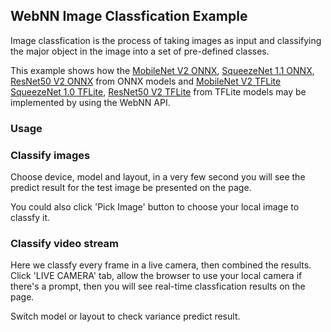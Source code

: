 ## WebNN Image Classfication Example

Image classfication is the process of taking images as input and classifying the major object in the image into a set of pre-defined classes.

This example shows how the [MobileNet V2 ONNX](https://github.com/onnx/models/tree/master/vision/classification/mobilenet), [SqueezeNet 1.1 ONNX](https://github.com/onnx/models/tree/master/vision/classification/squeezenet), [ResNet50 V2 ONNX](https://github.com/onnx/models/blob/master/vision/classification/resnet/model/resnet50-v2-7.tar.gz) from ONNX models and [MobileNet V2 TFLite](https://storage.googleapis.com/download.tensorflow.org/models/tflite_11_05_08/mobilenet_v2_1.0_224.tgz) [SqueezeNet 1.0 TFLite](https://storage.googleapis.com/download.tensorflow.org/models/tflite/model_zoo/upload_20180427/squeezenet_2018_04_27.tgz), [ResNet50 V2 TFLite](https://storage.googleapis.com/download.tensorflow.org/models/tflite/resnet_v2_50_2018_03_27.zip) from TFLite models may be implemented by using the WebNN API.

### Usage

### Classify images

Choose device, model and layout, in a very few second you will see the predict result for the test image be presented on the page.

You could also click 'Pick Image' button to choose your local image to classfy it.

### Classify video stream

Here we classfy every frame in a live camera, then combined the results. Click 'LIVE CAMERA' tab, allow the browser to use your local camera if there's a prompt, then you will see real-time classfication results on the page.

Switch model or layout to check variance predict result.
